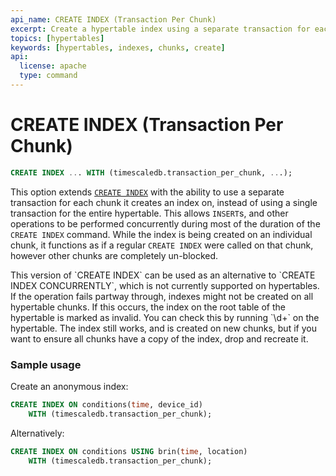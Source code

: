 ```yaml
---
api_name: CREATE INDEX (Transaction Per Chunk)
excerpt: Create a hypertable index using a separate transaction for each chunk
topics: [hypertables]
keywords: [hypertables, indexes, chunks, create]
api:
  license: apache
  type: command
---
```


# CREATE INDEX (Transaction Per Chunk)

```SQL
CREATE INDEX ... WITH (timescaledb.transaction_per_chunk, ...);
```

This option extends [`CREATE INDEX`][postgres-createindex] with the ability to
use a separate transaction for each chunk it creates an index on, instead of
using a single transaction for the entire hypertable. This allows `INSERT`s, and
other operations to be performed concurrently during most of the duration of the
`CREATE INDEX` command. While the index is being created on an individual chunk,
it functions as if a regular `CREATE INDEX` were called on that chunk, however
other chunks are completely un-blocked.

<highlight type="note">
This version of `CREATE INDEX` can be used as an alternative to
`CREATE INDEX CONCURRENTLY`, which is not currently supported on hypertables.
</highlight>

<highlight type="warning">
If the operation fails partway through, indexes might not be created on all
hypertable chunks. If this occurs, the index on the root table of the hypertable
is marked as invalid. You can check this by running `\d+` on the hypertable. The
index still works, and is created on new chunks, but if you want to ensure all
chunks have a copy of the index, drop and recreate it.
</highlight>

### Sample usage

Create an anonymous index:

```SQL
CREATE INDEX ON conditions(time, device_id)
    WITH (timescaledb.transaction_per_chunk);
```

Alternatively:

```SQL
CREATE INDEX ON conditions USING brin(time, location)
    WITH (timescaledb.transaction_per_chunk);
```

[postgres-createindex]: https://www.postgresql.org/docs/current/manage-ag-tablespaces.html
